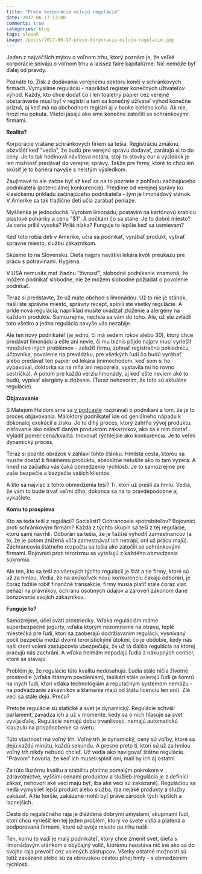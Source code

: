 ```yaml
---
title: "Prečo korporácie milujú regulácie"
date: 2017-06-17 13:00
comments: true
categories: blog
tags: slovak
image: /posts/2017-06-17-preco-korporacie-miluju-regulacie.jpg
---
```


Jeden z najväčších mýtov o voľnom trhu, ktorý poznám je, že veľké
korporácie snívajú o voľnom trhu a laissez faire kapitalizme. Nič nemôže
byť ďalej od pravdy.

Poznáte to. Zisk z dodávania verejnému sektoru končí v schránkových
firmách. Vymyslíme reguláciu - napríklad register konečných užívateľov výhod.
Každý, kto chce dodať čo i len toaletný papier cez verejné obstarávanie
musí byť v registri a tam sa konečný užívateľ výhod konečne prizná, aj
keď má na obchodnom registri aj v banke bieleho koňa. Ak nie, hrozí mu
pokuta. Všetci jasajú ako sme konečne zatočili so schránkovými firmami.

**Realita?**

<!--more-->

Korporácie vrátane schránkových firiem sa tešia. Registráciu zmáknu,
obzvlášť keď "vedia", že budú pre verejnú správu dodávať, zarátajú si
to do ceny.
Je to tak hodinová návšteva notára, stojí to stovky eur a výsledok je len
možnosť predávať do verejnej správy. Takže pre firmy, ktoré to chcú len
skúsiť je to bariéra navyše s neistým výsledkom.

Zaujímavé to ale začne byť až keď sa na to pozriete z pohľadu
začínajúceho podnikateľa (potenciálnej konkurencie). Prejdime od
verejnej správy ku klasickému príkladu začínajúceho podnikateľa -
tým je limonádový stánok. V Amerike sa tak tradične deti učia zarábať
peniaze.

Myšlienka je jednoduchá. Vyrobím limonádu, postavím na kartónovú krabicu
plastové poháriky a cenu "$1". A počkám čo sa stane. Je to dobré miesto?
Je cena príliš vysoká? Príliš nízka? Funguje to lepšie keď sa usmievam?

Keď toto robia deti v Amerike, učia sa podnikať, vyrábať produkt, vybrať
správne miesto, službu zákazníkom.

Skúsme to na Slovensku. Dieťa najprv navštívi lekára kvôli preukazu pre
prácu s potravinami. Hygiena.

V USA nemusíte mať žiadnu "živnosť", slobodné podnikanie znamená, že
môžem podnikať slobodne, nie že môžem slobodne požiadať o povolenie
podnikať.

Teraz si predstavte, že už máte obchod s limonádou. Už to nie je stánok,
našli ste správne miesto, správny recept, splnili ste všetky regulácie.
A príde nová regulácia, napríklad musíte uvádzať zloženie a alergény
na každom produkte. Samozrejme, nechce sa vám do toho. Ale, už ste
zvládli toto všetko a jedna regulácia navyše vás nezabije.

Ale ten nový podnikateľ (je jedno, či má sedem rokov alebo 30),
ktorý chce predávať limonádu a ešte ani nevie, či mu biznis pôjde najprv
musí vyriešiť množstvo iných problémov - založiť firmu, zohnať
registračnú pokladnicu, účtovníka, povolenie na prevádzku, pre všetkých
ľudí čo budú vyrábať alebo predávať ten papier od lekára
(mimochodom, keď som si
ho vybavoval, doktorka sa na mňa ani nepozrela, vystavila mi ho rovno
sestrička). A potom pre každú verziu limonády, aj keď ešte neviem aké
to budú, vypísať alergény a zloženie. (Teraz nehovorím, že toto sú aktuálne
regulácie).

**Objavovanie**

S Matejom Heldom sme sa [v
podcaste](https://juraj.bednar.sk/podcast/2017/03/19/matej-held-podnikatelsky-aktivizmus/)
rozprávali o podnikaní a tom, že je to proces objavovania. Máloktorý
podnikateľ ide od geniálneho nápadu k dokonalej exekúcii a zisku. Je to
dlhý proces, ktorý zahŕňa vývoj produktu, zisťovanie ako osloviť daným
produktom zákazníkov, ako sa k nim dostať. Vyladiť pomer cena/kvalita.
Inovovať rýchlejšie ako konkurencia. Je to veľmi dynamický proces.

Teraz si pozrite obrázok v záhlaví tohto článku. Hmlistá cesta, ktorou
sa musíte dostať k finálnemu produktu, absolútne netušíte ako to tam
vyzerá. A hneď na začiatku vás čaká obmedzenie rýchlosti. Je to
samozrejme pre vaše bezpečie a bezpečie vašich klientov.

A kto sa najviac z tohto obmedzenia teší? Tí, ktorí už prešli za hmlu.
Vedia, že vám to bude trvať veľmi dlho, dokonca sa na to pravdepodobne
aj vykašlete.

**Komu to prospieva**

Kto sa teda teší z regulácií? Socialisti? Ochrancovia spotrebiteľov?
Bojovníci proti schránkovým firmám? Každá z týchto skupín sa teší z tej
regulácie, ktorú sami navrhli. Odborári sa tešia, že je ťažšie vyhodiť
zamestnancov (a to, že je potom znížená vôľa zamestnávať ich netrápi,
oni už prácu majú). Záchrancovia štátneho rozpočtu sa tešia ako zatočili
so schránkovými firmami. Bojovníci proti terorizmu sa vytešujú z každého
obmedzenia súkromia.

Ale ten, kto sa teší zo všetkých týchto regulácií je štát a tie firmy,
ktoré sú už za hmlou. Vedia, že na akúkoľvek novú konkurenciu čakajú
odborári, je čoraz ťažšie robiť finančné transakcie, firmy musia platiť
stále čoraz viac peňazí na právnikov, ochranu osobných údajov a zároveň
zákonom dané bonzovanie svojich zákazníkov.

**Funguje to?**

Samozrejme, účel svätí prostriedky. Vďaka reguláciám máme superbezpečné
jogurty, vďaka ktorým nezomrieme na otravu, teplé miestečká pre ľudí,
ktorí sa zaoberajú dodržiavaním regulácií, vysnívaný pocit bezpečia
medzi dvomi teroristickými útokmi, čo je obdobie, kedy nás naši ctení
volení zástupcovia ubezpečujú, že už tá ďalšia regulácia na ktorej
pracujú nás zachráni. A vďaka helmám nepadajú ľudia z nákupných centier,
ktoré sa stavajú.

Problém je, že regulácie túto kvalitu nedosahujú. Ľudia stále ničia
životné prostredie (vďaka štátnym povoleniam), taxikári stále osierajú
ľudí (a šomrú na iných ľudí, ktorí vďaka technológiám a reputačným
systémom nemôžu - na podvádzanie zákazníkov a klamanie majú od
štátu licenciu len oni). Zlé veci sa stále dejú. Prečo?

Pretože regulácie sú statické a svet je dynamický. Regulácie schváli
parlament, zavádza ich a už v momente, kedy sa o nich hlasuje sa svet
vyvíja ďalej. Regulácie nemajú dobu trvanlivosti, nemajú automatickú
klauzulu na prispôsobenie sa svetu.

Túto vlastnosť má voľný trh. Voľný trh je dynamický, ceny sú voľby,
ktoré sa dejú každú minútu, každú sekundu. A presne preto tí, ktorí sú
už za hmlou voľný trh nikdy nebudú chcieť. Už vedia ako navigovať štátne
regulácie. "Právom" hovoria, že keď ich museli splniť oni, mali by ich
aj ostatní.

Za túto iluzórnu kvalitu a stabilitu platíme pomalým pokrokom v
zdravotníctve, vyššími cenami produktov a služieb (regulácia je z
definíci zákaz, nehovorí aké veci majú byť, iba aké veci sú zakázané).
Reguláciou sa nedá vymyslieť lepší produkt alebo služba, iba nejaké
produkty a služby zakázať. A tie horšie, zakázané mohli byť práve
zárodok tých lepších a lacnejších.

Cesta do regulačného raja je dláždená dobrými úmyslami, skupinami ľudí,
ktorí chcú vyriešiť len tej jeden problém, ktorý vo svete vidia a
platená a podporovaná firmami, ktoré už svoje miesto na trhu našli.

Ten, komu to vadí je malý podnikateľ, ktorý chce zmeniť svet, dieťa s
limonádovým stánkom a obyčajný volič, ktorému neostáva nič iné ako sa
do svojho raja prevoliť cez volených zástupcov. Všetky ostatné možnosti
sú totiž zakázané alebo sú za obrovskou cestou plnej hmly - s obmedzením
rýchlosti.
